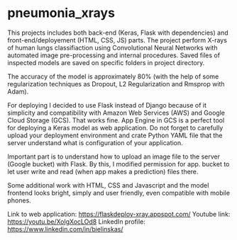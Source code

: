 # pneumonia_xrays
This projects includes both back-end (Keras, Flask with dependencies) and front-end/deployement (HTML, CSS, JS) parts. The project perform X-rays of human lungs classifiaction using Convolutional Neural Networks with automated image pre-processing and internal procedures. Saved files of inspected models are saved on specific folders in project directory.

The accuracy of the model is approximately 80% (with the help of some regularization techniques as Dropout, L2 Regularization and Rmsprop with Adam). 

For deploying I decided to use Flask instead of Django because of it simplicity and compatibility with Amazon Web Services (AWS) and Google Cloud Storage (GCS). That works fine. App Engine in GCS is a perfect tool for deploying a Keras model as web application. Do not forget to carefully upload your deployment environment and crate Python YAML file that the server understand what is configuration of your application.

Important part is to understand how to upload an image file to the server (Google bucket) with Flask. By this, I modified permission for app. bucket to let user write and read (when app makes a prediction) files there.

Some additional work with HTML, CSS and Javascript and the model frontend looks bright, simply and user friendly, even compatible with mobile phones.

Link to web application: https://flaskdeploy-xray.appspot.com/
Youtube link: https://youtu.be/XolgXocLOd8
LinkedIn profile: https://www.linkedin.com/in/bielinskas/
